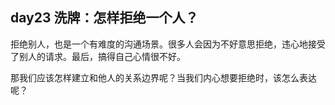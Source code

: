 ## day23 洗牌：怎样拒绝一个人？

拒绝别人，也是一个有难度的沟通场景。很多人会因为不好意思拒绝，违心地接受了别人的请求。最后，搞得自己心情很不好。

那我们应该怎样建立和他人的关系边界呢？当我们内心想要拒绝时，该怎么表达呢？
